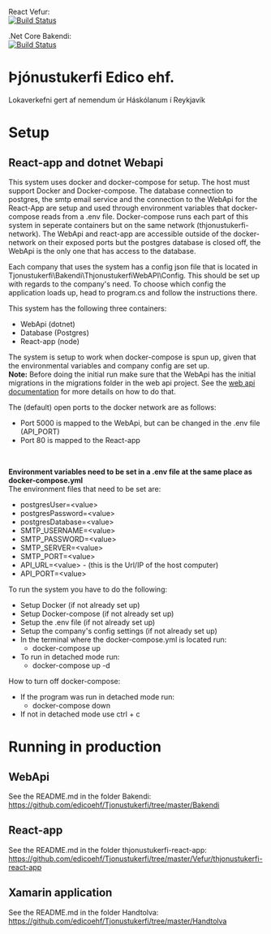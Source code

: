 React Vefur:  
[![Build Status](https://dev.azure.com/edicoehf/Tjonustukerfi/_apis/build/status/React%20Vefur%20Pipeline?branchName=master)](https://dev.azure.com/edicoehf/Tjonustukerfi/_build/latest?definitionId=8&branchName=master)

.Net Core Bakendi:  
[![Build Status](https://dev.azure.com/edicoehf/Tjonustukerfi/_apis/build/status/.Net%20Bakendi%20Pipeline?branchName=master)](https://dev.azure.com/edicoehf/Tjonustukerfi/_build/latest?definitionId=7&branchName=master)
# Þjónustukerfi Edico ehf.
Lokaverkefni gert af nemendum úr Háskólanum í Reykjavík

# Setup
## React-app and dotnet Webapi
This system uses docker and docker-compose for setup. The host must support Docker and Docker-compose. The database connection to postgres, the smtp email service and the connection to the WebApi for the React-App are setup and used through environment variables that docker-compose reads from a .env file. Docker-compose runs each part of this system in seperate containers but on the same network (thjonustukerfi-network). The WebApi and react-app are accessible outside of the docker-network on their exposed ports but the postgres database is closed off, the WebApi is the only one that has access to the database. <br />

Each company that uses the system has a config json file that is located in Tjonustukerfi\Bakendi\ThjonustukerfiWebAPI\Config. This should be set up with regards to the company's need. To choose which config the application loads up, head to program.cs and follow the instructions there.

This system has the following three containers:
* WebApi (dotnet)
* Database (Postgres)
* React-app (node)

The system is setup to work when docker-compose is spun up, given that the environmental variables and company config are set up. <br />
**Note:** Before doing the initial run make sure that the WebApi has the initial migrations in the migrations folder in the web api project. See the [web api documentation](https://github.com/edicoehf/Tjonustukerfi/tree/master/Bakendi) for more details on how to do that. <br />

The (default) open ports to the docker network are as follows:
* Port 5000 is mapped to the WebApi, but can be changed in the .env file (API_PORT)
* Port 80 is mapped to the React-app
<br />

**Environment variables need to be set in a .env file at the same place as docker-compose.yml** <br />
The environment files that need to be set are:<br />
* postgresUser=&#60;value&#62;
* postgresPassword=&#60;value&#62;
* postgresDatabase=&#60;value&#62;
* SMTP_USERNAME=&#60;value&#62;
* SMTP_PASSWORD=&#60;value&#62;
* SMTP_SERVER=&#60;value&#62;
* SMTP_PORT=&#60;value&#62;
* API_URL=&#60;value&#62; - (this is the Url/IP of the host computer)
* API_PORT=&#60;value&#62;

To run the system you have to do the following:
* Setup Docker (if not already set up)
* Setup Docker-compose (if not already set up)
* Setup the .env file (if not already set up)
* Setup the company's config settings (if not already set up)
* In the terminal where the docker-compose.yml is located run:
    * docker-compose up
* To run in detached mode run:
    * docker-compose up -d

How to turn off docker-compose:
* If the program was run in detached mode run:
    * docker-compose down
* If not in detached mode use ctrl + c

# Running in production
## WebApi
See the README.md in the folder Bakendi: <br />
https://github.com/edicoehf/Tjonustukerfi/tree/master/Bakendi

## React-app
See the README.md in the folder thjonustukerfi-react-app: <br />
https://github.com/edicoehf/Tjonustukerfi/tree/master/Vefur/thjonustukerfi-react-app

## Xamarin application
See the README.md in the folder Handtolva: <br />
https://github.com/edicoehf/Tjonustukerfi/tree/master/Handtolva